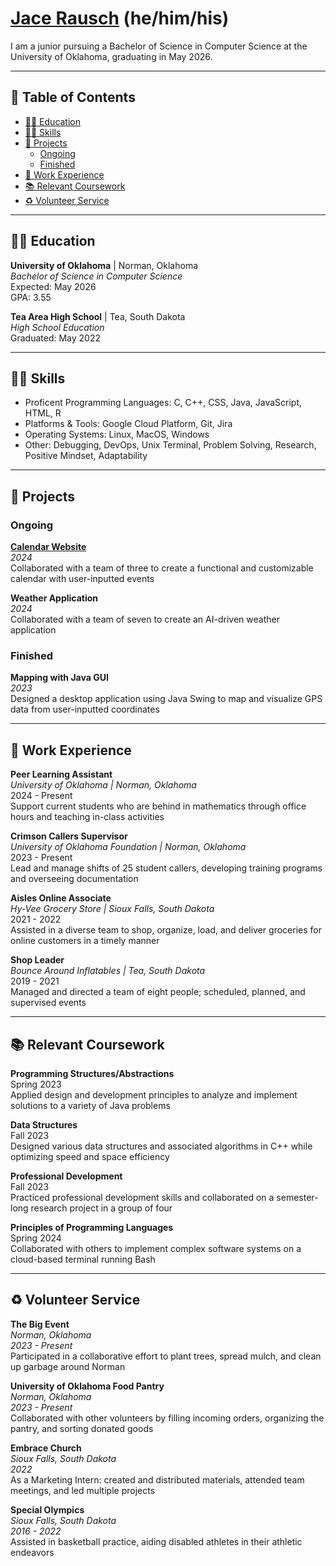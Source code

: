 # [Jace Rausch](mailto:jacerausch@gmail.com) (he/him/his)

I am a junior pursuing a Bachelor of Science in Computer Science at the University of Oklahoma, graduating in May 2026.

---

## 📖 Table of Contents
- [👨‍🎓 Education](#-education)
- [👨‍💻 Skills](#-skills)
- [🚀 Projects](#-projects)
  - [Ongoing](#ongoing)
  - [Finished](#finished)
- [💼 Work Experience](#-work-experience)
- [📚 Relevant Coursework](#-relevant-coursework)
- [♻️ Volunteer Service](#-volunteer-service)

---

## 👨‍🎓 Education

**University of Oklahoma** | Norman, Oklahoma  
_Bachelor of Science in Computer Science_  
Expected: May 2026  
GPA: 3.55 

**Tea Area High School** | Tea, South Dakota  
_High School Education_  
Graduated: May 2022  

---

## 👨‍💻 Skills

- Proficent Programming Languages: C, C++, CSS, Java, JavaScript, HTML, R
- Platforms & Tools: Google Cloud Platform, Git, Jira
- Operating Systems: Linux, MacOS, Windows
- Other: Debugging, DevOps, Unix Terminal, Problem Solving, Research, Positive Mindset, Adaptability

---

## 🚀 Projects

### Ongoing

**[Calendar Website](https://github.com/jacers/CalendarApplication)**  
_2024_  
Collaborated with a team of three to create a functional and customizable calendar with user-inputted events

**Weather Application**  
_2024_  
Collaborated with a team of seven to create an AI-driven weather application

### Finished

**Mapping with Java GUI**  
_2023_  
Designed a desktop application using Java Swing to map and visualize GPS data from user-inputted coordinates

---

## 💼 Work Experience

**Peer Learning Assistant**  
_University of Oklahoma | Norman, Oklahoma_  
2024 - Present  
Support current students who are behind in mathematics through office hours and teaching in-class activities

**Crimson Callers Supervisor**  
_University of Oklahoma Foundation | Norman, Oklahoma_  
2023 - Present  
Lead and manage shifts of 25 student callers, developing training programs and overseeing documentation

**Aisles Online Associate**  
_Hy-Vee Grocery Store | Sioux Falls, South Dakota_  
2021 - 2022  
Assisted in a diverse team to shop, organize, load, and deliver groceries for online customers in a timely manner

**Shop Leader**  
_Bounce Around Inflatables | Tea, South Dakota_  
2019 - 2021  
Managed and directed a team of eight people; scheduled, planned, and supervised events

---

## 📚 Relevant Coursework

**Programming Structures/Abstractions**    
Spring 2023    
Applied design and development principles to analyze and implement solutions to a variety of Java problems

**Data Structures**    
Fall 2023    
Designed various data structures and associated algorithms in C++ while optimizing speed and space efficiency

**Professional Development**    
Fall 2023    
Practiced professional development skills and collaborated on a semester-long research project in a group of four

**Principles of Programming Languages**    
Spring 2024    
Collaborated with others to implement complex software systems on a cloud-based terminal running Bash

---

## ♻️ Volunteer Service

**The Big Event**  
_Norman, Oklahoma_    
_2023 - Present_  
Participated in a collaborative effort to plant trees, spread mulch, and clean up garbage around Norman

**University of Oklahoma Food Pantry**  
_Norman, Oklahoma_    
_2023 - Present_  
Collaborated with other volunteers by filling incoming orders, organizing the pantry, and sorting donated goods

**Embrace Church**  
_Sioux Falls, South Dakota_    
_2022_  
As a Marketing Intern: created and distributed materials, attended team meetings, and led multiple projects

**Special Olympics**  
_Sioux Falls, South Dakota_    
_2016 - 2022_  
Assisted in basketball practice, aiding disabled athletes in their athletic endeavors

